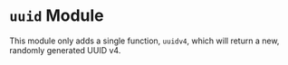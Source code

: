 # `uuid` Module

This module only adds a single function, `uuidv4`, which will return a new,
randomly generated UUID v4.
